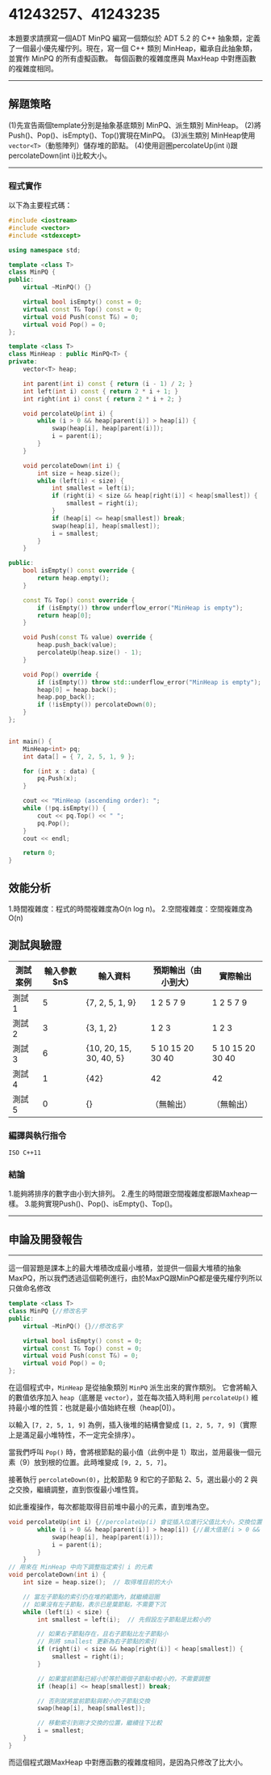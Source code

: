 # 41243257、41243235

本題要求請撰寫一個ADT MinPQ 編寫一個類似於 ADT 5.2 的 C++ 抽象類，定義了一個最小優先權佇列。現在，寫一個 C++ 類別 MinHeap，繼承自此抽象類，並實作 MinPQ 的所有虛擬函數。
每個函數的複雜度應與 MaxHeap 中對應函數的複雜度相同。

---

## 解題策略

(1)先宣告兩個template分別是抽象基底類別 MinPQ、派生類別 MinHeap。
(2)將Push()、Pop()、isEmpty()、Top()實現在MinPQ。
(3)派生類別 MinHeap使用 `vector<T>`（動態陣列）儲存堆的節點。
(4)使用迴圈percolateUp(int i)跟percolateDown(int i)比較大小。

---

### 程式實作

以下為主要程式碼：

```cpp
#include <iostream>
#include <vector>
#include <stdexcept>

using namespace std;

template <class T>
class MinPQ {
public:
    virtual ~MinPQ() {}

    virtual bool isEmpty() const = 0;
    virtual const T& Top() const = 0;
    virtual void Push(const T&) = 0;
    virtual void Pop() = 0;
};

template <class T>
class MinHeap : public MinPQ<T> {
private:
    vector<T> heap;

    int parent(int i) const { return (i - 1) / 2; }
    int left(int i) const { return 2 * i + 1; }
    int right(int i) const { return 2 * i + 2; }

    void percolateUp(int i) {
        while (i > 0 && heap[parent(i)] > heap[i]) {
            swap(heap[i], heap[parent(i)]);
            i = parent(i);
        }
    }

    void percolateDown(int i) {
        int size = heap.size();
        while (left(i) < size) {
            int smallest = left(i);
            if (right(i) < size && heap[right(i)] < heap[smallest]) {
                smallest = right(i);
            }
            if (heap[i] <= heap[smallest]) break;
            swap(heap[i], heap[smallest]);
            i = smallest;
        }
    }

public:
    bool isEmpty() const override {
        return heap.empty();
    }

    const T& Top() const override {
        if (isEmpty()) throw underflow_error("MinHeap is empty");
        return heap[0];
    }

    void Push(const T& value) override {
        heap.push_back(value);
        percolateUp(heap.size() - 1);
    }

    void Pop() override {
        if (isEmpty()) throw std::underflow_error("MinHeap is empty");
        heap[0] = heap.back();
        heap.pop_back();
        if (!isEmpty()) percolateDown(0);
    }
};


int main() {
    MinHeap<int> pq;
    int data[] = { 7, 2, 5, 1, 9 };

    for (int x : data) {
        pq.Push(x);
    }

    cout << "MinHeap (ascending order): ";
    while (!pq.isEmpty()) {
        cout << pq.Top() << " ";
        pq.Pop();
    }
    cout << endl;

    return 0;
}
```

## 效能分析

1.時間複雜度：程式的時間複雜度為O(n log n)。
2.空間複雜度：空間複雜度為O(n)

## 測試與驗證

| 測試案例 | 輸入參數 \$n\$ | 輸入資料                | 預期輸出（由小到大） | 實際輸出         |
| ---------- | ---------------- | ------------------------- | ---------------------- | ------------------ |
| 測試 1   | 5              | {7, 2, 5, 1, 9}         | 1 2 5 7 9            | 1 2 5 7 9        |
| 測試 2   | 3              | {3, 1, 2}               | 1 2 3                | 1 2 3            |
| 測試 3   | 6              | {10, 20, 15, 30, 40, 5} | 5 10 15 20 30 40     | 5 10 15 20 30 40 |
| 測試 4   | 1              | {42}                    | 42                   | 42               |
| 測試 5   | 0              | {}                      | （無輸出）           | （無輸出）       |

### 編譯與執行指令

```shell
ISO C++11
```

### 結論

1.能夠將排序的數字由小到大排列。
2.產生的時間跟空間複雜度都跟Maxheap一樣。
3.能夠實現Push()、Pop()、isEmpty()、Top()。

---

## 申論及開發報告

---

這一個習題是課本上的最大堆積改成最小堆積，並提供一個最大堆積的抽象MaxPQ，所以我們透過這個範例進行，由於MaxPQ跟MinPQ都是優先權佇列所以只做命名修改

```cpp
template <class T>
class MinPQ {//修改名字
public:
    virtual ~MinPQ() {}//修改名字

    virtual bool isEmpty() const = 0;
    virtual const T& Top() const = 0;
    virtual void Push(const T&) = 0;
    virtual void Pop() = 0;
};
```

在這個程式中，`MinHeap` 是從抽象類別 `MinPQ` 派生出來的實作類別。
它會將輸入的數值依序加入 `heap`（底層是 `vector`），並在每次插入時利用 `percolateUp()` 維持最小堆的性質：也就是最小值始終在根（heap[0]）。

以輸入 `[7, 2, 5, 1, 9]` 為例，插入後堆的結構會變成 `[1, 2, 5, 7, 9]`（實際上是滿足最小堆特性，不一定完全排序）。

當我們呼叫 `Pop()` 時，會將根節點的最小值（此例中是 1）取出，並用最後一個元素（9）放到根的位置。此時堆變成 `[9, 2, 5, 7]`。

接著執行 `percolateDown(0)`，比較節點 9 和它的子節點 2、5，選出最小的 2 與之交換，繼續調整，直到恢復最小堆性質。

如此重複操作，每次都能取得目前堆中最小的元素，直到堆為空。

```cpp
void percolateUp(int i) {//percolateUp(i) 會從插入位進行父值比大小，交換位置，直到符合規則或爬到最上面。
        while (i > 0 && heap[parent(i)] > heap[i]) {//最大值是(i > 0 && heap[parent(i)] < heap[i]) 
            swap(heap[i], heap[parent(i)]);
            i = parent(i);
        }
    }
// 用來在 MinHeap 中向下調整指定索引 i 的元素
void percolateDown(int i) {
    int size = heap.size();  // 取得堆目前的大小

    // 當左子節點的索引仍在堆的範圍內，就繼續迴圈
    // 如果沒有左子節點，表示已是葉節點，不需要下沉
    while (left(i) < size) {
        int smallest = left(i);  // 先假設左子節點是比較小的

        // 如果右子節點存在，且右子節點比左子節點小
        // 則將 smallest 更新為右子節點的索引
        if (right(i) < size && heap[right(i)] < heap[smallest]) {
            smallest = right(i);
        }

        // 如果當前節點已經小於等於兩個子節點中較小的，不需要調整
        if (heap[i] <= heap[smallest]) break;

        // 否則就將當前節點與較小的子節點交換
        swap(heap[i], heap[smallest]);

        // 移動索引到剛才交換的位置，繼續往下比較
        i = smallest;
    }
}
```

而這個程式跟MaxHeap 中對應函數的複雜度相同，是因為只修改了比大小。

